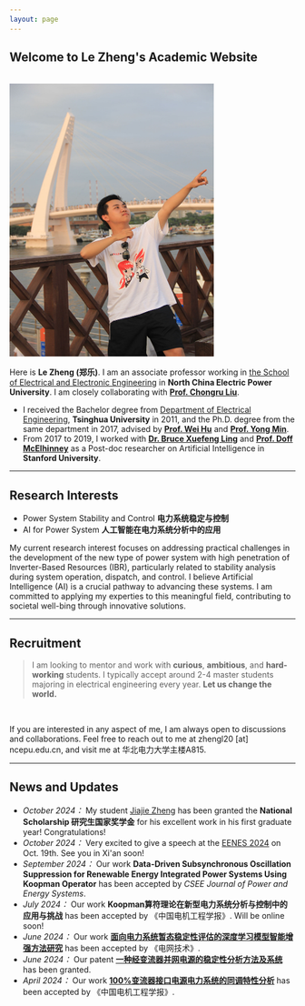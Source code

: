 ```yaml
---
layout: page
---
```


## Welcome to Le Zheng's Academic Website
<br>

<img src="/images/lzheng.jpg" class="floatpic" width="360" height="480">


Here is **Le Zheng (郑乐)**. I am an associate professor working in [the School of Electrical and Electronic Engineering](https://electric.ncepu.edu.cn/) in **North China Electric Power University**. I am closely collaborating with [**Prof. Chongru Liu**](https://www.liucrgroup.com/). 
- I received the Bachelor degree from [Department of Electrical Engineering](https://www.eea.tsinghua.edu.cn/), **Tsinghua University** in 2011, and the Ph.D. degree from the same department in 2017, advised by [**Prof. Wei Hu**](https://www.eea.tsinghua.edu.cn/faculties/whu.htm) and [**Prof. Yong Min**](https://www.eea.tsinghua.edu.cn/faculties/ymin.htm). 
- From 2017 to 2019, I worked with [**Dr. Bruce Xuefeng Ling**](https://biox.stanford.edu/people/bruce-ling) and [**Prof. Doff McElhinney**](https://med.stanford.edu/profiles/doff-mcelhinney) as a Post-doc researcher on Artificial Intelligence in **Stanford University**. 

---

## Research Interests

- Power System Stability and Control **电力系统稳定与控制**
- AI for Power System **人工智能在电力系统分析中的应用**


My current research interest focuses on addressing practical challenges in the development of the new type of power system with high penetration of Inverter-Based Resources (IBR), particularly related to stability analysis during system operation, dispatch, and control. I believe Artificial Intelligence (AI) is a crucial pathway to advancing these systems. I am committed to applying my experties to this meaningful field, contributing to societal well-bing through innovative solutions.

---

## Recruitment

> I am looking to mentor and work with **curious**, **ambitious**, and **hard-working** students. I typically accept around 2-4 master students majoring in electrical engineering every year. **Let us change the world.**

<br>

If you are interested in any aspect of me, I am always open to discussions and collaborations. Feel free to reach out to me at zhengl20 [at] ncepu.edu.cn, and visit me at 华北电力大学主楼A815.

---

## News and Updates

- *October 2024：* My student [Jiajie Zheng]() has been granted the **National Scholarship 研究生国家奖学金** for his excellent work in his first graduate year! Congratulations!
- *October 2024：* Very excited to give a speech at the [EENES 2024](https://eenes.net/home/111/show/) on Oct. 19th. See you in Xi'an soon!
- *September 2024：* Our work **Data-Driven Subsynchronous Oscillation Suppression for Renewable Energy Integrated Power Systems Using Koopman Operator** has been accepted by *CSEE Journal of Power and Energy Systems*. 
- *July 2024：* Our work **Koopman算符理论在新型电力系统分析与控制中的应用与挑战** has been accepted by 《中国电机工程学报》. Will be online soon!
- *June 2024：* Our work [**面向电力系统暂态稳定性评估的深度学习模型智能增强方法研究**](https://kns.cnki.net/kcms2/article/abstract?v=sKJ9SXrFdEqSiT3UyVdpzr-zwqxijYDjqhFEDUO8CMRkUYrPHxbdzP2KBN3jd4qEnOqdyUwnUW_Ngymke6Ckri9cVDPVywOt-Eht0zomEpHtUZ_eRjRP4OlT-9aJ13rmdPUdyhqHCxMj10sVh0Iqd3WXZFokvtMs3kT2chj-m7VH47k0V1Nxo3AtL0oZc4VP&uniplatform=NZKPT&language=CHS/) has been accepted by 《电网技术》.
- *June 2024：* Our patent [**一种经变流器并网电源的稳定性分析方法及系统**](https://analytics.zhihuiya.com/patent-view/clms?patentId=74e40b2a-159b-4c86-903f-e881e92dc839&shareId=302061B1-453D-6G79-CE25-780751814G94&from=EXPORT&signature=T4SW1yBT9eb0SuFP0L7tr26v8n6g%2FtWVA3bMHjBRemE%3D&expire=94608000&date=20240929T012524Z&version=1.0/) has been granted.
- *April 2024：* Our work [**100%变流器接口电源电力系统的同调特性分析**](https://kns.cnki.net/kcms2/article/abstract?v=sKJ9SXrFdEqhL8tP3Q57jwrcEEIM2-S9-yMy-8R-eWMQIBphz6kyeoac8vgvdbAaBFORietGuAfn2dMjJ-e7mHnNfp2uJqnr1S74iAPnEzxh_-46u-VfvK7XoQlr-kh6Lea3TYQ9lFQcEn7vAn7GbtGEx7zuqpjHj3j310t7laqxiU-BnN9IZKdr5QzIiRWB&uniplatform=NZKPT&language=CHS/) has been accepted by 《中国电机工程学报》.


